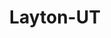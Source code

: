 ---
title: Layton-UT
slug: layton-ut
f_state:
- cms/state/utah.md
f_locations:
- cms/payday-loan/1st-choice-money-center-68.md
- cms/payday-loan/buckeye-checksmart-5533.md
- cms/payday-loan/cash-advance-6479.md
- cms/payday-loan/cash-asap-6718.md
- cms/payday-loan/cash-store-8607.md
- cms/payday-loan/check-cash-advance-10512.md
- cms/payday-loan/check-city-11088.md
- cms/payday-loan/check-into-cash-12492.md
- cms/payday-loan/check-into-cash-12494.md
- cms/payday-loan/checkmania-14281.md
- cms/payday-loan/checkmania-14282.md
- cms/payday-loan/checkmate-14320.md
- cms/payday-loan/checkpoint-one-14413.md
- cms/payday-loan/chek-line-14891.md
- cms/payday-loan/chek-line-14892.md
- cms/payday-loan/fastbucks-17912.md
- cms/payday-loan/happy-cash-19315.md
- cms/payday-loan/money-4-you-21117.md
- cms/payday-loan/money-4-you-21118.md
- cms/payday-loan/mr-money-22125.md
- cms/payday-loan/nationwide-budget-finance-22892.md
- cms/payday-loan/q-c-finance-24753.md
- cms/payday-loan/q-c-finance-24756.md
- cms/payday-loan/qc-financial-services-24789.md
- cms/payday-loan/qc-financial-services-24792.md
- cms/payday-loan/quick-loan-25297.md
- cms/payday-loan/quick-loan-25299.md
- cms/payday-loan/usa-cash-services-28375.md
updated-on: '2024-05-30T13:41:28.615Z'
created-on: '2024-05-30T13:41:28.615Z'
published-on: '2024-05-30T13:54:32.469Z'
f_city: Layton
layout: '[city].html'
tags: city
---